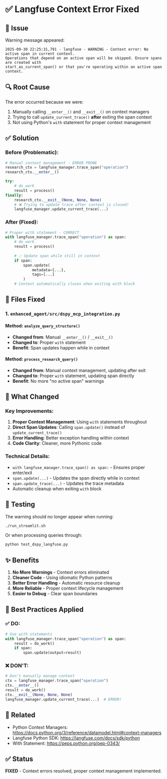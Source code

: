 # ✅ Langfuse Context Error Fixed

## 🐛 Issue

Warning message appeared:
```
2025-09-30 22:25:31,791 - langfuse - WARNING - Context error: No active span in current context. 
Operations that depend on an active span will be skipped. Ensure spans are created with 
start_as_current_span() or that you're operating within an active span context.
```

## 🔍 Root Cause

The error occurred because we were:
1. Manually calling `__enter__()` and `__exit__()` on context managers
2. Trying to call `update_current_trace()` **after** exiting the span context
3. Not using Python's `with` statement for proper context management

## ✅ Solution

### Before (Problematic):
```python
# Manual context management - ERROR PRONE
research_ctx = langfuse_manager.trace_span("operation")
research_ctx.__enter__()

try:
    # do work
    result = process()
finally:
    research_ctx.__exit__(None, None, None)
    # ❌ Trying to update trace after context is closed!
    langfuse_manager.update_current_trace(...)
```

### After (Fixed):
```python
# Proper with statement - CORRECT
with langfuse_manager.trace_span("operation") as span:
    # do work
    result = process()
    
    # ✅ Update span while still in context
    if span:
        span.update(
            metadata={...},
            tags=[...]
        )
    # Context automatically closes when exiting with block
```

## 📂 Files Fixed

### 1. `enhanced_agent/src/dspy_mcp_integration.py`

#### Method: `analyze_query_structure()`
- **Changed from**: Manual `__enter__()` / `__exit__()` 
- **Changed to**: Proper `with` statement
- **Benefit**: Span updates happen while in context

#### Method: `process_research_query()`
- **Changed from**: Manual context management, updating after exit
- **Changed to**: Proper `with` statement, updating span directly
- **Benefit**: No more "no active span" warnings

## 🎯 What Changed

### Key Improvements:
1. **Proper Context Management**: Using `with` statements throughout
2. **Direct Span Updates**: Calling `span.update()` instead of `update_current_trace()`
3. **Error Handling**: Better exception handling within context
4. **Code Clarity**: Cleaner, more Pythonic code

### Technical Details:
- `with langfuse_manager.trace_span() as span:` - Ensures proper enter/exit
- `span.update(...)` - Updates the span directly while in context
- `span.update_trace(...)` - Updates the trace metadata
- Automatic cleanup when exiting `with` block

## 🧪 Testing

The warning should no longer appear when running:
```bash
./run_streamlit.sh
```

Or when processing queries through:
```bash
python test_dspy_langfuse.py
```

## ✨ Benefits

1. **No More Warnings** - Context errors eliminated
2. **Cleaner Code** - Using idiomatic Python patterns
3. **Better Error Handling** - Automatic resource cleanup
4. **More Reliable** - Proper context lifecycle management
5. **Easier to Debug** - Clear span boundaries

## 📝 Best Practices Applied

### ✅ DO:
```python
# Use with statements
with langfuse_manager.trace_span("operation") as span:
    result = do_work()
    if span:
        span.update(output=result)
```

### ❌ DON'T:
```python
# Don't manually manage context
ctx = langfuse_manager.trace_span("operation")
ctx.__enter__()
result = do_work()
ctx.__exit__(None, None, None)
langfuse_manager.update_current_trace(...)  # ERROR!
```

## 🔗 Related

- Python Context Managers: https://docs.python.org/3/reference/datamodel.html#context-managers
- Langfuse Python SDK: https://langfuse.com/docs/sdk/python
- With Statement: https://peps.python.org/pep-0343/

## ✅ Status

**FIXED** - Context errors resolved, proper context management implemented.
